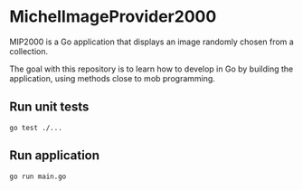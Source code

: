 # MichelImageProvider2000

MIP2000 is a Go application that displays an image randomly chosen from a collection.

The goal with this repository is to learn how to develop in Go by building the application, using methods close to mob programming.

## Run unit tests

`go test ./...`

## Run application

`go run main.go`